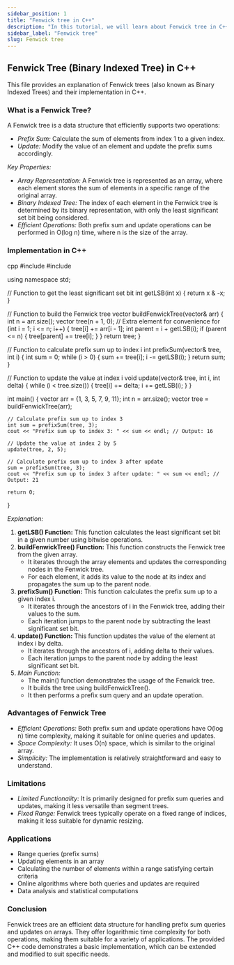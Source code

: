 ```yaml
---
sidebar_position: 1
title: "Fenwick tree in C++"
description: "In this tutorial, we will learn about Fenwick tree in C++ programming with the help of examples."
sidebar_label: "Fenwick tree"
slug: Fenwick tree
---
```


## Fenwick Tree (Binary Indexed Tree) in C++

This file provides an explanation of Fenwick trees (also known as Binary Indexed Trees) and their implementation in C++.

### What is a Fenwick Tree?

A Fenwick tree is a data structure that efficiently supports two operations:

- *Prefix Sum:* Calculate the sum of elements from index 1 to a given index.
- *Update:* Modify the value of an element and update the prefix sums accordingly.

*Key Properties:*

- *Array Representation:* A Fenwick tree is represented as an array, where each element stores the sum of elements in a specific range of the original array.
- *Binary Indexed Tree:* The index of each element in the Fenwick tree is determined by its binary representation, with only the least significant set bit being considered.
- *Efficient Operations:* Both prefix sum and update operations can be performed in O(log n) time, where n is the size of the array.

### Implementation in C++

cpp
#include <iostream>
#include <vector>

using namespace std;

// Function to get the least significant set bit
int getLSB(int x) {
    return x & -x;
}

// Function to build the Fenwick tree
vector<int> buildFenwickTree(vector<int>& arr) {
    int n = arr.size();
    vector<int> tree(n + 1, 0); // Extra element for convenience
    for (int i = 1; i <= n; i++) {
        tree[i] += arr[i - 1];
        int parent = i + getLSB(i);
        if (parent <= n) {
            tree[parent] += tree[i];
        }
    }
    return tree;
}

// Function to calculate prefix sum up to index i
int prefixSum(vector<int>& tree, int i) {
    int sum = 0;
    while (i > 0) {
        sum += tree[i];
        i -= getLSB(i);
    }
    return sum;
}

// Function to update the value at index i
void update(vector<int>& tree, int i, int delta) {
    while (i < tree.size()) {
        tree[i] += delta;
        i += getLSB(i);
    }
}

int main() {
    vector<int> arr = {1, 3, 5, 7, 9, 11};
    int n = arr.size();
    vector<int> tree = buildFenwickTree(arr);

    // Calculate prefix sum up to index 3
    int sum = prefixSum(tree, 3);
    cout << "Prefix sum up to index 3: " << sum << endl; // Output: 16

    // Update the value at index 2 by 5
    update(tree, 2, 5);

    // Calculate prefix sum up to index 3 after update
    sum = prefixSum(tree, 3);
    cout << "Prefix sum up to index 3 after update: " << sum << endl; // Output: 21

    return 0;
}


*Explanation:*

1. **getLSB() Function:** This function calculates the least significant set bit in a given number using bitwise operations.
2. **buildFenwickTree() Function:** This function constructs the Fenwick tree from the given array.
    - It iterates through the array elements and updates the corresponding nodes in the Fenwick tree.
    - For each element, it adds its value to the node at its index and propagates the sum up to the parent node.
3. **prefixSum() Function:** This function calculates the prefix sum up to a given index i.
    - It iterates through the ancestors of i in the Fenwick tree, adding their values to the sum.
    - Each iteration jumps to the parent node by subtracting the least significant set bit.
4. **update() Function:** This function updates the value of the element at index i by delta.
    - It iterates through the ancestors of i, adding delta to their values.
    - Each iteration jumps to the parent node by adding the least significant set bit.
5. *Main Function:*
    - The main() function demonstrates the usage of the Fenwick tree.
    - It builds the tree using buildFenwickTree().
    - It then performs a prefix sum query and an update operation.

### Advantages of Fenwick Tree

- *Efficient Operations:* Both prefix sum and update operations have O(log n) time complexity, making it suitable for online queries and updates.
- *Space Complexity:* It uses O(n) space, which is similar to the original array.
- *Simplicity:* The implementation is relatively straightforward and easy to understand.

### Limitations

- *Limited Functionality:* It is primarily designed for prefix sum queries and updates, making it less versatile than segment trees.
- *Fixed Range:* Fenwick trees typically operate on a fixed range of indices, making it less suitable for dynamic resizing.

### Applications

- Range queries (prefix sums)
- Updating elements in an array
- Calculating the number of elements within a range satisfying certain criteria
- Online algorithms where both queries and updates are required
- Data analysis and statistical computations

### Conclusion

Fenwick trees are an efficient data structure for handling prefix sum queries and updates on arrays. They offer logarithmic time complexity for both operations, making them suitable for a variety of applications. The provided C++ code demonstrates a basic implementation, which can be extended and modified to suit specific needs.